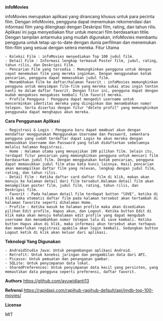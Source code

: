 **infoMovies**

infoMovies merupakan aplikasi yang dirancang khusus untuk para pecinta film. Dengan infoMovies, pengguna dapat menemukan rekomendasi dan informasi film yang dilengkapi dengan Deskripsi film, rating, dan tahun rilis. Aplikasi ini juga menyediakan fitur untuk mencari film berdasarkan titile. Dengan tampilan antarmuka yang mudah digunakan, infoMovies membantu pengguna untuk tetap up-to-date dengan dunia perfilman dan menemukan film-film yang sesuai dengan selera mereka.
Fitur Utama

    - Koleksi Film : infoMovies menyediakan Top 100 judul film.
    - Detail Film : Informasi lengkap termasuk Poster film, judul, rating, tahun rilis, dan Deskripsi Film.
    - Pencarian Film yang tersedia : Memungkinkan pengguna untuk dengan cepat menemukan film yang mereka inginkan. Dengan menggunakan kotak pencarian, pengguna dapat memasukkan judul film.
    - Menambhakan Film ke daftar/halaman favorit : infoMovies memungkinkan pengguna untuk menyimpan film-film yang mereka sukai atau ingin tonton nanti ke dalam daftar favorit. Dengan fitur ini, pengguna dapat dengan mudah mengakses mengakses kembali film favorit mereka.
    - Profile Pengguna : Pengguna dapat mengedit username untuk mencerminkan identitas mereka yang diinginkan dan menambahkan nomor telepon. Serta disertai dengan fitur "delete profil" yang memungkinkan penggunaka dapat menghapus akun mereka.

**Cara Penggunaan Aplikasi**

    - Registrasi & Login : Pengguna baru dapat membuat akun dengan mendaftar menggunakan Menggunakan Username dan Password, sementara pengguna yang sudah terdaftar dapat Login ke akun mereka dengan memasukkan Username dan Password yang telah didaftarkan sebelumnya melalui halaman Registrasi.
    - Home : Halaman utama yang menyajikan 100 pilihan film. Selain itu, terdapat fitur pencarian yang memungkinkan pengguna untuk mencari film berdasarkan judul film. Dengan menggunakan kotak pencarian, pengguna dapat memasukkan judul film atau kata kunci lainnya. Hasil pencarian akan menampilkan daftar film yang relevan, lengkap dengan judul film, rating, dan tahun rilis.
    - Detail Film : Ketika daftar card daftar film di klik, makan akan menuju ke halaman detail dari film tersebut.Halaman detail film akan menampilkan poster film, judul film, rating, tahun rilis, dan Deskripsi film.
    - Favorit : Pada halaman detail film terdapat button "lOVE", ketika di klik maka otomatis daftar film pada halaman tersebut akan tertambah di halaman favorite seperti dihalaman Home.
    - Profile : Ketika masuk ke halaman profile maka akan disediakan pilihan Edit profile, Hapus akun, dan Logout. Ketika button Edit di klik maka akan menuju kehalaman edit profile yang dapat mengubah username dan menambahkan nomor telepon lalu di save kembali. Ketika button Hapus akun di klik, maka informasi akun tersebut akan terhapus dan memerlukan registrasi apabila akan login kembali. Sedangkan button Logout ketik di klik akan keluar dari aplikasi.

**Teknologi Yang Digunakan**

    - AndroidStudio Java: Untuk pengembangan aplikasi Android.
    - Retrofit: Untuk koneksi jaringan dan pengambilan data dari API.
    - Picasso: Untuk pemuatan dan penanganan gambar.
    - SQLite: Untuk penyimpanan data lokal.
    - SharedPreferences: Untuk penyimpanan data kecil yang persisten, yang memastikan data pengguna seperti preferensi, daftar favorit.

**Authors**
  https://github.com/ayuwidianti13

**Refrensi**
    https://rapidapi.com/rapihub-rapihub-default/api/imdb-top-100-movies/

**License**

MIT
